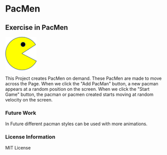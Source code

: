 # PacMen
## Exercise in PacMen

<img src = "Images/PacMan1.png" width = 100/>

This Project creates PacMen on demand. These PacMen are made to move across the Page. When we click the "Add PacMan" button, a new pacman  appears at a random position on the screen. When we click the "Start Game" button, the pacman or pacmen created starts moving at random velocity on the screen.

### Future Work

In Future different pacman styles can be used with more animations.


### License Information

MIT License

